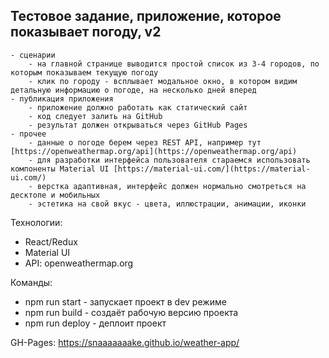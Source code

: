 ## Тестовое задание, приложение, которое показывает погоду, v2

```
- сценарии  
    - на главной странице выводится простой список из 3-4 городов, по которым показываем текущую погоду  
    - клик по городу - всплывает модальное окно, в котором видим детальную информацию о погоде, на несколько дней вперед
- публикация приложения  
    - приложение должно работать как статический сайт  
    - код следует залить на GitHub  
    - результат должен открываться через GitHub Pages  
- прочее  
    - данные о погоде берем через REST API, например тут [https://openweathermap.org/api](https://openweathermap.org/api)  
    - для разработки интерфейса пользователя стараемся использовать компоненты Material UI [https://material-ui.com/](https://material-ui.com/)  
    - верстка адаптивная, интерфейс должен нормально смотреться на десктопе и мобильных  
    - эстетика на свой вкус - цвета, иллюстрации, анимации, иконки  
```

Технологии:  
* React/Redux
* Material UI
* API: openweathermap.org

Команды:  
- npm run start - запускает проект в dev режиме
- npm run build - создаёт рабочую версию проекта
- npm run deploy - деплоит проект

GH-Pages: https://snaaaaaaake.github.io/weather-app/
